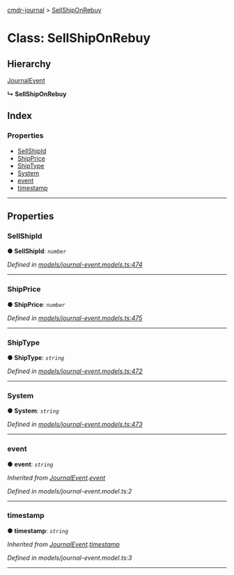[cmdr-journal](../README.md) > [SellShipOnRebuy](../classes/sellshiponrebuy.md)



# Class: SellShipOnRebuy

## Hierarchy


 [JournalEvent](journalevent.md)

**↳ SellShipOnRebuy**







## Index

### Properties

* [SellShipId](sellshiponrebuy.md#sellshipid)
* [ShipPrice](sellshiponrebuy.md#shipprice)
* [ShipType](sellshiponrebuy.md#shiptype)
* [System](sellshiponrebuy.md#system)
* [event](sellshiponrebuy.md#event)
* [timestamp](sellshiponrebuy.md#timestamp)



---
## Properties
<a id="sellshipid"></a>

###  SellShipId

**●  SellShipId**:  *`number`* 

*Defined in [models/journal-event.models.ts:474](https://github.com/chrisbruford/cmdr-journal/blob/52f6f4c/src/models/journal-event.models.ts#L474)*





___

<a id="shipprice"></a>

###  ShipPrice

**●  ShipPrice**:  *`number`* 

*Defined in [models/journal-event.models.ts:475](https://github.com/chrisbruford/cmdr-journal/blob/52f6f4c/src/models/journal-event.models.ts#L475)*





___

<a id="shiptype"></a>

###  ShipType

**●  ShipType**:  *`string`* 

*Defined in [models/journal-event.models.ts:472](https://github.com/chrisbruford/cmdr-journal/blob/52f6f4c/src/models/journal-event.models.ts#L472)*





___

<a id="system"></a>

###  System

**●  System**:  *`string`* 

*Defined in [models/journal-event.models.ts:473](https://github.com/chrisbruford/cmdr-journal/blob/52f6f4c/src/models/journal-event.models.ts#L473)*





___

<a id="event"></a>

###  event

**●  event**:  *`string`* 

*Inherited from [JournalEvent](journalevent.md).[event](journalevent.md#event)*

*Defined in models/journal-event.model.ts:2*





___

<a id="timestamp"></a>

###  timestamp

**●  timestamp**:  *`string`* 

*Inherited from [JournalEvent](journalevent.md).[timestamp](journalevent.md#timestamp)*

*Defined in models/journal-event.model.ts:3*





___



